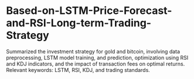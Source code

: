 # Based-on-LSTM-Price-Forecast-and-RSI-Long-term-Trading-Strategy
Summarized the investment strategy for gold and bitcoin, involving data preprocessing, LSTM model training, and prediction, 
optimization using RSI and KDJ indicators, and the impact of transaction fees on optimal returns. Relevant keywords: LSTM, RSI, KDJ, and trading standards.
